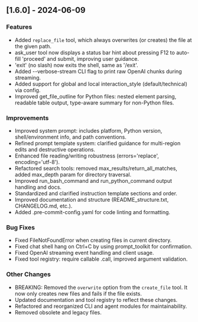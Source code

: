 ## [1.6.0] - 2024-06-09

### Features
- Added `replace_file` tool, which always overwrites (or creates) the file at the given path.
- ask_user tool now displays a status bar hint about pressing F12 to auto-fill 'proceed' and submit, improving user guidance.
- 'exit' (no slash) now exits the shell, same as '/exit'.
- Added --verbose-stream CLI flag to print raw OpenAI chunks during streaming.
- Added support for global and local interaction_style (default/technical) via config.
- Improved get_file_outline for Python files: nested element parsing, readable table output, type-aware summary for non-Python files.

### Improvements
- Improved system prompt: includes platform, Python version, shell/environment info, and path conventions.
- Refined prompt template system: clarified guidance for multi-region edits and destructive operations.
- Enhanced file reading/writing robustness (errors='replace', encoding='utf-8').
- Refactored search tools: removed max_results/return_all_matches, added max_depth param for directory traversal.
- Improved run_bash_command and run_python_command output handling and docs.
- Standardized and clarified instruction template sections and order.
- Improved documentation and structure (README_structure.txt, CHANGELOG.md, etc.).
- Added .pre-commit-config.yaml for code linting and formatting.

### Bug Fixes
- Fixed FileNotFoundError when creating files in current directory.
- Fixed chat shell hang on Ctrl+C by using prompt_toolkit for confirmation.
- Fixed OpenAI streaming event handling and client usage.
- Fixed tool registry: require callable .call, improved argument validation.

### Other Changes
- BREAKING: Removed the `overwrite` option from the `create_file` tool. It now only creates new files and fails if the file exists.
- Updated documentation and tool registry to reflect these changes.
- Refactored and reorganized CLI and agent modules for maintainability.
- Removed obsolete and legacy files.
